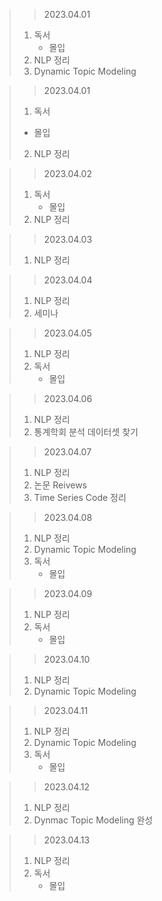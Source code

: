 > > 2023.04.01
> 1. 독서
>    - 몰입
> 2. NLP 정리
> 3. Dynamic Topic Modeling

> > 2023.04.01
> 1. 독서
>   - 몰입
> 2. NLP 정리

> > 2023.04.02
> 1. 독서
>    - 몰입
> 2. NLP 정리

> > 2023.04.03
> 1. NLP 정리

> > 2023.04.04
> 1. NLP 정리
> 2. 세미나

> > 2023.04.05
> 1. NLP 정리
> 2. 독서
>    - 몰입

> > 2023.04.06
> 1. NLP 정리
> 2. 통계학회 분석 데이터셋 찾기

> > 2023.04.07
> 1. NLP 정리
> 2. 논문 Reivews
> 3. Time Series Code 정리

> > 2023.04.08
> 1. NLP 정리
> 2. Dynamic Topic Modeling
> 3. 독서
>    - 몰입

> > 2023.04.09
> 1. NLP 정리
> 2. 독서
>    - 몰입

> > 2023.04.10
> 1. NLP 정리
> 2. Dynamic Topic Modeling

> > 2023.04.11
> 1. NLP 정리
> 2. Dynamic Topic Modeling
> 3. 독서
>    - 몰입

> > 2023.04.12
> 1. NLP 정리
> 2. Dynmac Topic Modeling 완성

> > 2023.04.13
> 1. NLP 정리
> 2. 독서
>    - 몰입
